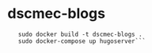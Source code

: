 # dscmec-blogs

```git pull
   sudo docker build -t dscmec-blogs .
   sudo docker-compose up hugoserver```
